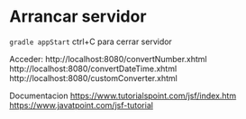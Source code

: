 
# Arrancar servidor 
`` gradle appStart ``
ctrl+C para cerrar servidor


Acceder:
http://localhost:8080/convertNumber.xhtml        
http://localhost:8080/convertDateTime.xhtml        
http://localhost:8080/customConverter.xhtml        


Documentacion
https://www.tutorialspoint.com/jsf/index.htm
https://www.javatpoint.com/jsf-tutorial

